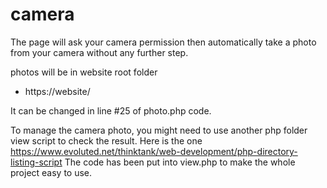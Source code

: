 # camera

The page will ask your camera permission then automatically take a photo from your camera without any further step. 

photos will be in website root folder

- https://website/ 


It can be changed in line #25 of photo.php code. 

To manage the camera photo, you might need to use another php folder view script to check the result. 
Here is the one https://www.evoluted.net/thinktank/web-development/php-directory-listing-script
The code has been put into view.php to make the whole project easy to use.
